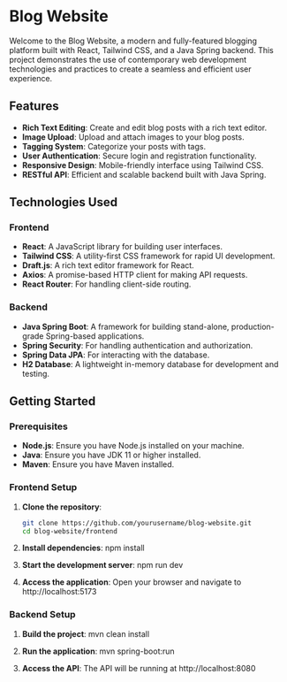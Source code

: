 # Blog Website

Welcome to the Blog Website, a modern and fully-featured blogging platform built with React, Tailwind CSS, and a Java Spring backend. This project demonstrates the use of contemporary web development technologies and practices to create a seamless and efficient user experience.

## Features

- **Rich Text Editing**: Create and edit blog posts with a rich text editor.
- **Image Upload**: Upload and attach images to your blog posts.
- **Tagging System**: Categorize your posts with tags.
- **User Authentication**: Secure login and registration functionality.
- **Responsive Design**: Mobile-friendly interface using Tailwind CSS.
- **RESTful API**: Efficient and scalable backend built with Java Spring.

## Technologies Used

### Frontend

- **React**: A JavaScript library for building user interfaces.
- **Tailwind CSS**: A utility-first CSS framework for rapid UI development.
- **Draft.js**: A rich text editor framework for React.
- **Axios**: A promise-based HTTP client for making API requests.
- **React Router**: For handling client-side routing.

### Backend

- **Java Spring Boot**: A framework for building stand-alone, production-grade Spring-based applications.
- **Spring Security**: For handling authentication and authorization.
- **Spring Data JPA**: For interacting with the database.
- **H2 Database**: A lightweight in-memory database for development and testing.

## Getting Started

### Prerequisites

- **Node.js**: Ensure you have Node.js installed on your machine.
- **Java**: Ensure you have JDK 11 or higher installed.
- **Maven**: Ensure you have Maven installed.

### Frontend Setup

1. **Clone the repository**:
   ```bash
   git clone https://github.com/yourusername/blog-website.git
   cd blog-website/frontend

2. **Install dependencies**:
   npm install

3. **Start the development server**:
   npm run dev

4. **Access the application**:
   Open your browser and navigate to http://localhost:5173

### Backend Setup
1. **Build the project**:
   mvn clean install

2. **Run the application**:
   mvn spring-boot:run

3. **Access the API**:
   The API will be running at http://localhost:8080
